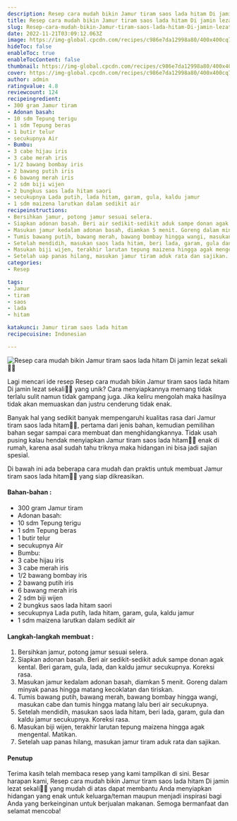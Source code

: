 ```yaml
---
description: Resep cara mudah bikin Jamur tiram saos lada hitam Di jamin lezat sekali"
title: Resep cara mudah bikin Jamur tiram saos lada hitam Di jamin lezat sekali
slug: Resep-cara-mudah-bikin-Jamur-tiram-saos-lada-hitam-Di-jamin-lezat-sekali
date: 2022-11-21T03:09:12.063Z
image: https://img-global.cpcdn.com/recipes/c986e7da12998a80/400x400cq70/photo.jpg
hideToc: false
enableToc: true
enableTocContent: false
thumbnail: https://img-global.cpcdn.com/recipes/c986e7da12998a80/400x400cq70/photo.jpg
cover: https://img-global.cpcdn.com/recipes/c986e7da12998a80/400x400cq70/photo.jpg
author: admin
ratingvalue: 4.8
reviewcount: 124
recipeingredient:
- 300 gram Jamur tiram
- Adonan basah:
- 10 sdm Tepung terigu
- 1 sdm Tepung beras
- 1 butir telur
- secukupnya Air
- Bumbu:
- 3 cabe hijau iris
- 3 cabe merah iris
- 1/2 bawang bombay iris
- 2 bawang putih iris
- 6 bawang merah iris
- 2 sdm biji wijen
- 2 bungkus saos lada hitam saori
- secukupnya Lada putih, lada hitam, garam, gula, kaldu jamur
- 1 sdm maizena larutkan dalam sedikit air
recipeinstructions:
- Bersihkan jamur, potong jamur sesuai selera.
- Siapkan adonan basah. Beri air sedikit-sedikit aduk sampe donan agak kental. Beri garam, gula, lada, dan kaldu jamur secukupnya. Koreksi rasa.
- Masukan jamur kedalam adonan basah, diamkan 5 menit. Goreng dalam minyak panas hingga matang kecoklatan dan tiriskan.
- Tumis bawang putih, bawang merah, bawang bombay hingga wangi, masukan cabe dan tumis hingga matang lalu beri air secukupnya.
- Setelah mendidih, masukan saos lada hitam, beri lada, garam, gula dan kaldu jamur secukupnya. Koreksi rasa.
- Masukan biji wijen, terakhir larutan tepung maizena hingga agak mengental. Matikan.
- Setelah uap panas hilang, masukan jamur tiram aduk rata dan sajikan.
categories:
- Resep

tags:
- Jamur
- tiram
- saos
- lada
- hitam

katakunci: Jamur tiram saos lada hitam
recipecuisine: Indonesian

---
```


![Resep cara mudah bikin Jamur tiram saos lada hitam Di jamin lezat sekali👩‍🍳](https://img-global.cpcdn.com/recipes/c986e7da12998a80/400x400cq70/photo.jpg)

Lagi mencari ide resep Resep cara mudah bikin Jamur tiram saos lada hitam Di jamin lezat sekali👩‍🍳 yang unik? Cara menyiapkannya memang tidak terlalu sulit namun tidak gampang juga. Jika keliru mengolah maka hasilnya tidak akan memuaskan dan justru cenderung tidak enak.

Banyak hal yang sedikit banyak mempengaruhi kualitas rasa dari Jamur tiram saos lada hitam👩‍🍳, pertama dari jenis bahan, kemudian pemilihan bahan segar sampai cara membuat dan menghidangkannya. Tidak usah pusing kalau hendak menyiapkan Jamur tiram saos lada hitam👩‍🍳 enak di rumah, karena asal sudah tahu triknya maka hidangan ini bisa jadi sajian spesial.

Di bawah ini ada beberapa cara mudah dan praktis untuk membuat Jamur tiram saos lada hitam👩‍🍳 yang siap dikreasikan.

<!--inarticleads1-->

#### Bahan-bahan :

- 300 gram Jamur tiram
- Adonan basah:
- 10 sdm Tepung terigu
- 1 sdm Tepung beras
- 1 butir telur
- secukupnya Air
- Bumbu:
- 3 cabe hijau iris
- 3 cabe merah iris
- 1/2 bawang bombay iris
- 2 bawang putih iris
- 6 bawang merah iris
- 2 sdm biji wijen
- 2 bungkus saos lada hitam saori
- secukupnya Lada putih, lada hitam, garam, gula, kaldu jamur
- 1 sdm maizena larutkan dalam sedikit air

<!--inarticleads2-->

#### Langkah-langkah membuat :

1. Bersihkan jamur, potong jamur sesuai selera.
1. Siapkan adonan basah. Beri air sedikit-sedikit aduk sampe donan agak kental. Beri garam, gula, lada, dan kaldu jamur secukupnya. Koreksi rasa.
1. Masukan jamur kedalam adonan basah, diamkan 5 menit. Goreng dalam minyak panas hingga matang kecoklatan dan tiriskan.
1. Tumis bawang putih, bawang merah, bawang bombay hingga wangi, masukan cabe dan tumis hingga matang lalu beri air secukupnya.
1. Setelah mendidih, masukan saos lada hitam, beri lada, garam, gula dan kaldu jamur secukupnya. Koreksi rasa.
1. Masukan biji wijen, terakhir larutan tepung maizena hingga agak mengental. Matikan.
1. Setelah uap panas hilang, masukan jamur tiram aduk rata dan sajikan.

#### Penutup

Terima kasih telah membaca resep yang kami tampilkan di sini. Besar harapan kami, Resep cara mudah bikin Jamur tiram saos lada hitam Di jamin lezat sekali👩‍🍳 yang mudah di atas dapat membantu Anda menyiapkan hidangan yang enak untuk keluarga/teman maupun menjadi inspirasi bagi Anda yang berkeinginan untuk berjualan makanan. Semoga bermanfaat dan selamat mencoba!